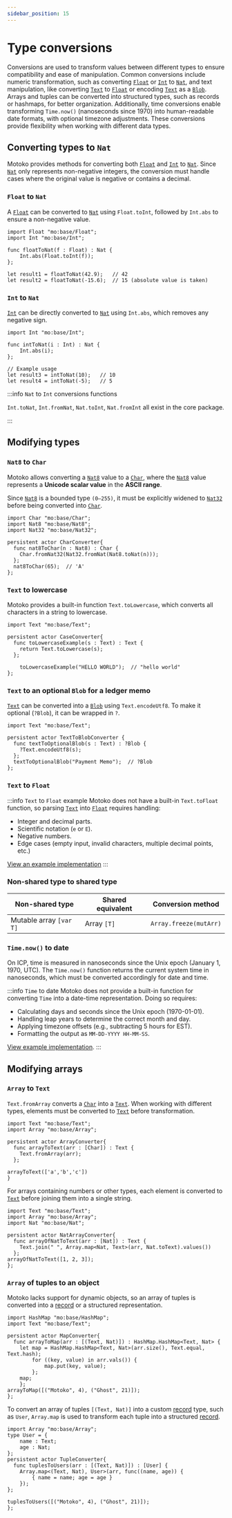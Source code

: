 ```yaml
---
sidebar_position: 15
---
```


# Type conversions

Conversions are used to transform values between different types to ensure compatibility and ease of manipulation. Common conversions include numeric transformation, such as converting [`Float`](https://internetcomputer.org/docs/motoko/base/Float) or [`Int`](https://internetcomputer.org/docs/motoko/base/Int) to [`Nat`](https://internetcomputer.org/docs/motoko/base/Nat), and text manipulation, like converting [`Text`](https://internetcomputer.org/docs/motoko/base/Text) to [`Float`](https://internetcomputer.org/docs/motoko/base/Float) or encoding [`Text`](https://internetcomputer.org/docs/motoko/base/Text) as a [`Blob`](https://internetcomputer.org/docs/motoko/base/Blob). Arrays and tuples can be converted into structured types, such as records or hashmaps, for better organization. Additionally, time conversions enable transforming `Time.now()` (nanoseconds since 1970) into human-readable date formats, with optional timezone adjustments. These conversions provide flexibility when working with different data types.

## Converting types to `Nat`

Motoko provides methods for converting both [`Float`](https://internetcomputer.org/docs/motoko/base/Float) and [`Int`](https://internetcomputer.org/docs/motoko/base/Int) to [`Nat`](https://internetcomputer.org/docs/motoko/base/Nat). Since [`Nat`](https://internetcomputer.org/docs/motoko/base/Nat) only represents non-negative integers, the conversion must handle cases where the original value is negative or contains a decimal.

### `Float` to `Nat`

A [`Float`](https://internetcomputer.org/docs/motoko/base/Float) can be converted to [`Nat`](https://internetcomputer.org/docs/motoko/base/Nat) using `Float.toInt`, followed by `Int.abs` to ensure a non-negative value.

```motoko
import Float "mo:base/Float";
import Int "mo:base/Int";

func floatToNat(f : Float) : Nat {
    Int.abs(Float.toInt(f));
};

let result1 = floatToNat(42.9);   // 42
let result2 = floatToNat(-15.6);  // 15 (absolute value is taken)
```

### `Int` to `Nat`

[`Int`](https://internetcomputer.org/docs/motoko/base/Int) can be directly converted to [`Nat`](https://internetcomputer.org/docs/motoko/base/Nat) using `Int.abs`, which removes any negative sign.

```motoko
import Int "mo:base/Int";

func intToNat(i : Int) : Nat {
    Int.abs(i);
};

// Example usage
let result3 = intToNat(10);   // 10
let result4 = intToNat(-5);   // 5
```

:::info `Nat` to `Int` conversions functions

`Int.toNat`, `Int.fromNat`, `Nat.toInt`, `Nat.fromInt` all exist in the core package.

:::

## Modifying types

### `Nat8` to `Char`

Motoko allows converting a [`Nat8`](https://internetcomputer.org/docs/motoko/base/Nat8) value to a [`Char`](https://internetcomputer.org/docs/motoko/base/Char), where the [`Nat8`](https://internetcomputer.org/docs/motoko/base/Nat8) value represents a **Unicode scalar value** in the **ASCII range**.

Since [`Nat8`](https://internetcomputer.org/docs/motoko/base/Nat8) is a bounded type `(0–255)`, it must be explicitly widened to [`Nat32`](https://internetcomputer.org/docs/motoko/base/Nat32) before being converted into [`Char`](https://internetcomputer.org/docs/motoko/base/Char).

```motoko no-repl
import Char "mo:base/Char";
import Nat8 "mo:base/Nat8";
import Nat32 "mo:base/Nat32";

persistent actor CharConverter{
  func nat8ToChar(n : Nat8) : Char {
    Char.fromNat32(Nat32.fromNat(Nat8.toNat(n)));
  };
  nat8ToChar(65);  // 'A'
};
```

### `Text` to lowercase

Motoko provides a built-in function `Text.toLowercase`, which converts all characters in a string to lowercase.

```motoko no-repl
import Text "mo:base/Text";

persistent actor CaseConverter{
  func toLowercaseExample(s : Text) : Text {
    return Text.toLowercase(s);
  };

    toLowercaseExample("HELLO WORLD");  // "hello world"
};
```

### `Text` to an optional `Blob` for a ledger memo

[`Text`](https://internetcomputer.org/docs/motoko/base/Text) can be converted into a [`Blob`](https://internetcomputer.org/docs/motoko/base/Blob) using `Text.encodeUtf8`. To make it optional (`?Blob`), it can be wrapped in `?`.

```motoko no-repl
import Text "mo:base/Text";

persistent actor TextToBlobConverter {
  func textToOptionalBlob(s : Text) : ?Blob {
    ?Text.encodeUtf8(s);
  };
  textToOptionalBlob("Payment Memo");  // ?Blob
};
```

### `Text` to `Float`

:::info `Text` to `Float` example
Motoko does not have a built-in `Text.toFloat` function, so parsing [`Text`](https://internetcomputer.org/docs/motoko/base/Text) into [`Float`](https://internetcomputer.org/docs/motoko/base/Float) requires handling:

- Integer and decimal parts.
- Scientific notation (`e` or `E`).
- Negative numbers.
- Edge cases (empty input, invalid characters, multiple decimal points, etc.)

[View an example implementation](https://icp.ninja/i?s=wOrN2)
:::

### Non-shared type to shared type

| Non-shared type | Shared equivalent | Conversion method |
|--------------------|----------------------|----------------------|
| Mutable array `[var T]` | Array `[T]` | `Array.freeze(mutArr)` |

### `Time.now()` to date

On ICP, time is measured in nanoseconds since the Unix epoch (January 1, 1970, UTC). The `Time.now()` function returns the current system time in nanoseconds, which must be converted accordingly for date and time.

:::info `Time` to date
Motoko does not provide a built-in function for converting `Time` into a date-time representation. Doing so requires:

- Calculating days and seconds since the Unix epoch (1970-01-01).
- Handling leap years to determine the correct month and day.
- Applying timezone offsets (e.g., subtracting 5 hours for EST).
- Formatting the output as `MM-DD-YYYY HH-MM-SS`.

[View example implementation](https://icp.ninja/i?s=zy4yg).
:::

## Modifying arrays

### `Array` to `Text`

`Text.fromArray` converts a [`Char`](https://internetcomputer.org/docs/motoko/base/Char) into a [`Text`](https://internetcomputer.org/docs/motoko/base/Text). When working with different types, elements must be converted to [`Text`](https://internetcomputer.org/docs/motoko/base/Text) before transformation.

```motoko no-repl
import Text "mo:base/Text";
import Array "mo:base/Array";

persistent actor ArrayConverter{
  func arrayToText(arr : [Char]) : Text {
    Text.fromArray(arr);
  };

arrayToText(['a','b','c'])
}
```

For arrays containing numbers or other types, each element is converted to [`Text`](https://internetcomputer.org/docs/motoko/base/Text) before joining them into a single string.

```motoko no-repl
import Text "mo:base/Text";
import Array "mo:base/Array";
import Nat "mo:base/Nat";

persistent actor NatArrayConverter{
  func arrayOfNatToText(arr : [Nat]) : Text {
    Text.join(" ", Array.map<Nat, Text>(arr, Nat.toText).values())
  };
arrayOfNatToText([1, 2, 3]);
};
```

### `Array` of tuples to an object

Motoko lacks support for dynamic objects, so an array of tuples is converted into a [record](https://internetcomputer.org/docs/motoko/fundamentals/types/records) or a structured representation.

```motoko no-repl
import HashMap "mo:base/HashMap";
import Text "mo:base/Text";

persistent actor MapConverter{
  func arrayToMap(arr : [(Text, Nat)]) : HashMap.HashMap<Text, Nat> {
    let map = HashMap.HashMap<Text, Nat>(arr.size(), Text.equal, Text.hash);
        for ((key, value) in arr.vals()) {
            map.put(key, value);
        };
    map;
    };
arrayToMap([("Motoko", 4), ("Ghost", 21)]);
};
```

To convert an array of tuples `[(Text, Nat)]` into a custom [record](https://internetcomputer.org/docs/motoko/fundamentals/types/records) type, such as `User`, `Array.map` is used to transform each tuple into a structured [record](https://internetcomputer.org/docs/motoko/fundamentals/types/records).

```motoko no-repl
import Array "mo:base/Array";
type User = {
    name : Text;
    age : Nat;
};
persistent actor TupleConverter{
  func tuplesToUsers(arr : [(Text, Nat)]) : [User] {
    Array.map<(Text, Nat), User>(arr, func((name, age)) {
        { name = name; age = age }
    });
};

tuplesToUsers([("Motoko", 4), ("Ghost", 21)]);
};
```


